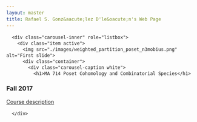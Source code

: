 ```yaml
---
layout: master
title: Rafael S. Gonz&aacute;lez D'le&oacute;n's Web Page
---
```


<div id="myCarousel" class="carousel slide" data-ride="carousel">
      <!-- Indicators 
      <ol class="carousel-indicators">
        <li data-target="#myCarousel" data-slide-to="0" class="active"></li>
        <li data-target="#myCarousel" data-slide-to="1"></li>
      </ol> -->

      <div class="carousel-inner" role="listbox">
        <div class="item active">
          <img src="./images/weighted_partition_poset_n3mobius.png" alt="First slide">
          <div class="container">
            <div class="carousel-caption white">
              <h1>MA 714 Poset Cohomology and Combinatorial Species</h1>

  <h3>Fall 2017</h3>
  <p>
   <a class="btn btn-lg btn-primary showinfo" name="MA 714 001" href="/pages/courses/ma714001-201701.pdf" role="button">Course description</a>
   <!-- <a class="btn btn-lg btn-primary showinfo" name="MA/CS 415G 001" href="/pages/courses/homeworkma415G001-201602.html" role="button">Homework</a>
	-->	  
	  </p>
            </div>
          </div>
        </div>
<!--
        <div class="item">
          <img src="./images/calculus2_MA114.jpg" alt="Second slide">
          <div class="container">
            <div class="carousel-caption white">
              <h1>MA 114 001-004 Calculus II</h1>
  <h2>Spring 2016</h2>
  <p>
   <a class="btn btn-lg btn-primary showinfo" name="MA 114 001-004" href="http://www.ms.uky.edu/~droyster/ma114F16/	" role="button">Course webpage</a>
   <a class="btn btn-lg btn-primary" name="MA 114 001-004" href="http://webwork.as.uky.edu/webwork2/MA114F16/" role="button">Online homework</a>   
   <a class="btn btn-lg btn-primary showinfo" name="MA 114 001-004" href="/pages/courses/ma114-001-004-201602.html" role="button">Info Sections 001-004</a>


  </p>
            </div>
          </div>
        </div>-->
        
      </div>
     
 <!--     <a class="left carousel-control" href="#myCarousel" role="button" data-slide="prev">
        <span class="glyphicon glyphicon-chevron-left" aria-hidden="true"></span>
        <span class="sr-only">Previous</span>
      </a>
      <a class="right carousel-control" href="#myCarousel" role="button" data-slide="next">
        <span class="glyphicon glyphicon-chevron-right" aria-hidden="true"></span>
        <span class="sr-only">Next</span>
      </a>-->
 </div>
